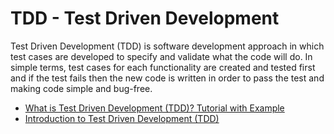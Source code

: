 # TDD - Test Driven Development

Test Driven Development (TDD) is software development approach in which test cases are developed to specify and validate what the code will do. In simple terms, test cases for each functionality are created and tested first and if the test fails then the new code is written in order to pass the test and making code simple and bug-free.

- [What is Test Driven Development (TDD)? Tutorial with Example](https://www.guru99.com/test-driven-development.html)
- [Introduction to Test Driven Development (TDD)](https://pt.coursera.org/learn/test-and-behavior-driven-development-tdd-bdd)